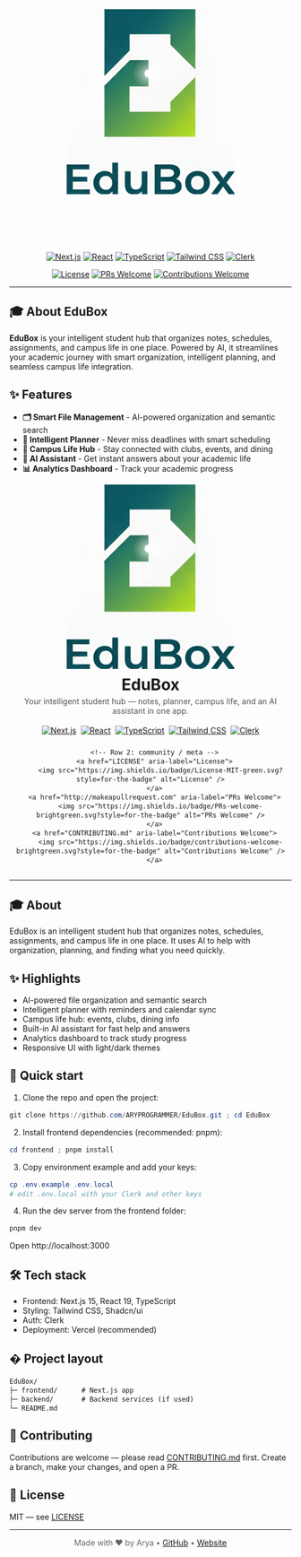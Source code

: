 <div align="center" style="margin-bottom: 10px;">
  <img src="frontend/public/logo-text.png" alt="EduBox" width="300" />
</div>

<div align="center" style="margin-top: 100px;">

[![Next.js](https://img.shields.io/badge/Next.js-15.5.2-black?style=for-the-badge&logo=next.js&logoColor=white)](https://nextjs.org/)
[![React](https://img.shields.io/badge/React-19.1.0-61DAFB?style=for-the-badge&logo=react&logoColor=black)](https://reactjs.org/)
[![TypeScript](https://img.shields.io/badge/TypeScript-5.5.4-3178C6?style=for-the-badge&logo=typescript&logoColor=white)](https://typescriptlang.org/)
[![Tailwind CSS](https://img.shields.io/badge/Tailwind_CSS-3.4.17-38B2AC?style=for-the-badge&logo=tailwind-css&logoColor=white)](https://tailwindcss.com/)
[![Clerk](https://img.shields.io/badge/Clerk-Authentication-6C47FF?style=for-the-badge&logo=clerk&logoColor=white)](https://clerk.com/)

[![License](https://img.shields.io/badge/License-MIT-green.svg?style=for-the-badge)](LICENSE)
[![PRs Welcome](https://img.shields.io/badge/PRs-welcome-brightgreen.svg?style=for-the-badge)](http://makeapullrequest.com)
[![Contributions Welcome](https://img.shields.io/badge/contributions-welcome-brightgreen.svg?style=for-the-badge)](CONTRIBUTING.md)

</div>

---

## 🎓 About EduBox

**EduBox** is your intelligent student hub that organizes notes, schedules, assignments, and campus life in one place. Powered by AI, it streamlines your academic journey with smart organization, intelligent planning, and seamless campus life integration.

## ✨ Features

- **🗂️ Smart File Management** - AI-powered organization and semantic search
- **📅 Intelligent Planner** - Never miss deadlines with smart scheduling
- **🏫 Campus Life Hub** - Stay connected with clubs, events, and dining
- **🤖 AI Assistant** - Get instant answers about your academic life
- **📊 Analytics Dashboard** - Track your academic progress
<!-- Improved README layout with responsive badge rows -->

<div align="center" style="margin-top: 12px;">
   <img src="frontend/public/logo-text.png" alt="EduBox" width="300" />

   <h1 style="margin-top: 8px; margin-bottom: 4px;">EduBox</h1>
   <p style="margin-top: 0; color: #555;">Your intelligent student hub — notes, planner, campus life, and an AI assistant in one app.</p>

   <!-- Badges: responsive rows, 4-5 per row depending on viewport -->
   <div style="display:flex;flex-wrap:wrap;justify-content:center;gap:8px;margin-top:18px;">
      <!-- Row 1: core tech -->
      <a href="https://nextjs.org/" aria-label="Next.js">
         <img src="https://img.shields.io/badge/Next.js-15.5.2-black?style=for-the-badge&logo=next.js&logoColor=white" alt="Next.js" />
      </a>
      <a href="https://reactjs.org/" aria-label="React">
         <img src="https://img.shields.io/badge/React-19.1.0-61DAFB?style=for-the-badge&logo=react&logoColor=black" alt="React" />
      </a>
      <a href="https://typescriptlang.org/" aria-label="TypeScript">
         <img src="https://img.shields.io/badge/TypeScript-5.5.4-3178C6?style=for-the-badge&logo=typescript&logoColor=white" alt="TypeScript" />
      </a>
      <a href="https://tailwindcss.com/" aria-label="Tailwind CSS">
         <img src="https://img.shields.io/badge/Tailwind_CSS-3.4.17-38B2AC?style=for-the-badge&logo=tailwind-css&logoColor=white" alt="Tailwind CSS" />
      </a>
      <a href="https://clerk.com/" aria-label="Clerk">
         <img src="https://img.shields.io/badge/Clerk-Authentication-6C47FF?style=for-the-badge&logo=clerk&logoColor=white" alt="Clerk" />
      </a>

      <!-- Row 2: community / meta -->
      <a href="LICENSE" aria-label="License">
         <img src="https://img.shields.io/badge/License-MIT-green.svg?style=for-the-badge" alt="License" />
      </a>
      <a href="http://makeapullrequest.com" aria-label="PRs Welcome">
         <img src="https://img.shields.io/badge/PRs-welcome-brightgreen.svg?style=for-the-badge" alt="PRs Welcome" />
      </a>
      <a href="CONTRIBUTING.md" aria-label="Contributions Welcome">
         <img src="https://img.shields.io/badge/contributions-welcome-brightgreen.svg?style=for-the-badge" alt="Contributions Welcome" />
      </a>

   </div>
</div>

---

## 🎓 About

EduBox is an intelligent student hub that organizes notes, schedules, assignments, and campus life in one place. It uses AI to help with organization, planning, and finding what you need quickly.

## ✨ Highlights

- AI-powered file organization and semantic search
- Intelligent planner with reminders and calendar sync
- Campus life hub: events, clubs, dining info
- Built-in AI assistant for fast help and answers
- Analytics dashboard to track study progress
- Responsive UI with light/dark themes

## 🚀 Quick start

1. Clone the repo and open the project:

```powershell
git clone https://github.com/ARYPROGRAMMER/EduBox.git ; cd EduBox
```

2. Install frontend dependencies (recommended: pnpm):

```powershell
cd frontend ; pnpm install
```

3. Copy environment example and add your keys:

```powershell
cp .env.example .env.local
# edit .env.local with your Clerk and other keys
```

4. Run the dev server from the frontend folder:

```powershell
pnpm dev
```

Open http://localhost:3000

## 🛠️ Tech stack

- Frontend: Next.js 15, React 19, TypeScript
- Styling: Tailwind CSS, Shadcn/ui
- Auth: Clerk
- Deployment: Vercel (recommended)

## � Project layout

```
EduBox/
├─ frontend/      # Next.js app
├─ backend/       # Backend services (if used)
└─ README.md
```

## 🤝 Contributing

Contributions are welcome — please read [CONTRIBUTING.md](CONTRIBUTING.md) first. Create a branch, make your changes, and open a PR.

## 📝 License

MIT — see [LICENSE](LICENSE)

---

<div align="center" style="margin-top:14px;color:#666;">
   <p>Made with ❤️ by Arya • <a href="https://github.com/ARYPROGRAMMER">GitHub</a> • <a href="https://edubox.dev">Website</a></p>
</div>

